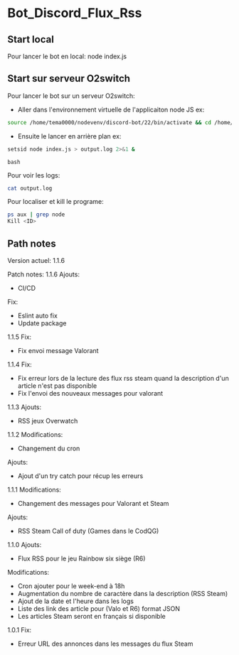 # Bot_Discord_Flux_Rss #

## Start local ##
Pour lancer le bot en local: node index.js

## Start sur serveur O2switch ##
Pour lancer le bot sur un serveur O2switch:
- Aller dans l'environnement virtuelle de l'applicaiton node JS ex:
```bash
source /home/tema0000/nodevenv/discord-bot/22/bin/activate && cd /home/tema0000/discord-bot
```
- Ensuite le lancer en arrière plan ex:
```bash
setsid node index.js > output.log 2>&1 &
```
```bash ```


Pour voir les logs:
```bash 
cat output.log 
``` 

Pour localiser et kill le programe:
```bash 
ps aux | grep node
Kill <ID>
``` 

## Path notes ##
Version actuel: 1.1.6

Patch notes:
1.1.6
Ajouts:
- CI/CD

Fix:
- Eslint auto fix
- Update package

1.1.5
Fix:
- Fix envoi message Valorant

1.1.4
Fix:
- Fix erreur lors de la lecture des flux rss steam quand la description d'un article n'est pas disponible
- Fix l'envoi des nouveaux messages pour valorant 

1.1.3
Ajouts:
- RSS jeux Overwatch

1.1.2
Modifications:
- Changement du cron

Ajouts:
- Ajout d'un try catch pour récup les erreurs

1.1.1
Modifications:
- Changement des messages pour Valorant et Steam

Ajouts:
- RSS Steam Call of duty (Games dans le CodQG)

1.1.0
Ajouts:
- Flux RSS pour le jeu Rainbow six siège (R6)

Modifications:
- Cron ajouter pour le week-end à 18h
- Augmentation du nombre de caractère dans la description (RSS Steam)
- Ajout de la date et l'heure dans les logs
- Liste des link des article pour (Valo et R6) format JSON
- Les articles Steam seront en français si disponible

1.0.1
Fix:
- Erreur URL des annonces dans les messages du flux Steam
